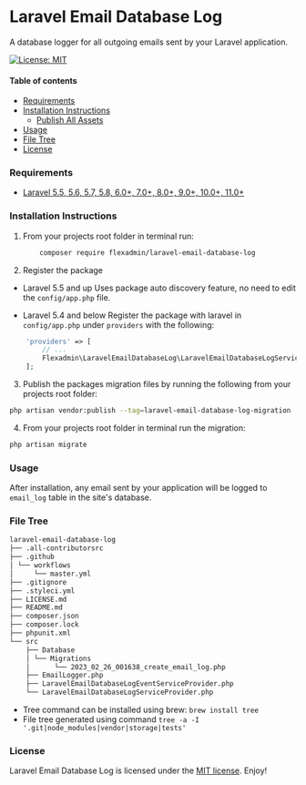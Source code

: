 # Laravel Email Database Log
A database logger for all outgoing emails sent by your Laravel application.

[![License: MIT](https://img.shields.io/badge/License-MIT-yellow.svg)](https://opensource.org/licenses/MIT)


#### Table of contents
- [Requirements](#requirements)
- [Installation Instructions](#installation-instructions)
    - [Publish All Assets](#publish-all-assets)
- [Usage](#usage)
- [File Tree](#file-tree)
- [License](#license)

### Requirements
* [Laravel 5.5, 5.6, 5.7, 5.8, 6.0+, 7.0+, 8.0+, 9.0+, 10.0+, 11.0+](https://laravel.com/docs/installation)

### Installation Instructions
1. From your projects root folder in terminal run:

    ```bash
        composer require flexadmin/laravel-email-database-log
    ```

2. Register the package

* Laravel 5.5 and up
Uses package auto discovery feature, no need to edit the `config/app.php` file.

* Laravel 5.4 and below
Register the package with laravel in `config/app.php` under `providers` with the following:

```php
    'providers' => [
        // ...
        Flexadmin\LaravelEmailDatabaseLog\LaravelEmailDatabaseLogServiceProvider::class,
    ];
```

3. Publish the packages migration files by running the following from your projects root folder:

```bash
php artisan vendor:publish --tag=laravel-email-database-log-migration
```

4. From your projects root folder in terminal run the migration:

```bash
php artisan migrate
```

### Usage
After installation, any email sent by your application will be logged to `email_log` table in the site's database.

### File Tree
```bash
laravel-email-database-log
├── .all-contributorsrc
├── .github
│ └── workflows
│     └── master.yml
├── .gitignore
├── .styleci.yml
├── LICENSE.md
├── README.md
├── composer.json
├── composer.lock
├── phpunit.xml
└── src
    ├── Database
    │ └── Migrations
    │      └── 2023_02_26_001638_create_email_log.php
    ├── EmailLogger.php
    ├── LaravelEmailDatabaseLogEventServiceProvider.php
    └── LaravelEmailDatabaseLogServiceProvider.php
```

* Tree command can be installed using brew: `brew install tree`
* File tree generated using command `tree -a -I '.git|node_modules|vendor|storage|tests'`

### License
Laravel Email Database Log is licensed under the [MIT license](https://opensource.org/licenses/MIT). Enjoy!
